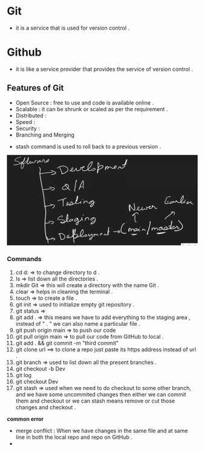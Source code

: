 # **Git**
- it is a service that is used for version control .
# **Github**
- it is like a service provider that provides the service of version control .
## **Features of Git**
- Open Source : free to use and code is available online .
- Scalable : it can be shrunk or scaled as per the requirement .
- Distributed : 
- Speed :
- Security :
- Branching and Merging

* stash command is used to roll back to a previous version .

![img.png](img.png)

### **Commands**
1. cd d: => to change directory to d .
2. ls => list down all the directories .
3. mkdir Git => this will create a directory with the name Git .
4. clear => helps in cleaning the terminal .
5. touch => to create a file .
6. git init => used to initialize empty git repository .
7. git status =>
8. git add . => this means we have to add everything to the staging area , instead of " . " we can also name a particular file .
9. git push origin main => to push our code 
10. git pull origin main => to pull our code from GitHub to local .
11. git add . && git commit -m "third commit"
12. git clone url ==> to clone a repo just paste its https address instead of url .
13. git branch => used to list down all the present branches .
14. git checkout -b Dev
15. git log
16. git checkout Dev
17. git stash => used when we need to do checkout to some other branch, and we have some uncommited changes then either we can commit them and checkout or we can stash means remove or cut those changes and checkout .


**common error**
- merge conflict : When we have changes in the same file and at same line in both the local repo and repo on GitHub .
-  